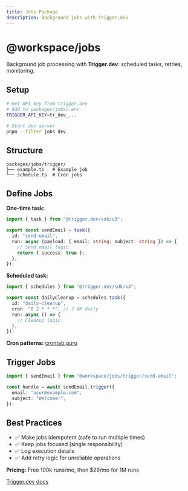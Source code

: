 ```yaml
---
title: Jobs Package
description: Background jobs with Trigger.dev
---
```


# @workspace/jobs

Background job processing with **Trigger.dev**: scheduled tasks, retries, monitoring.

## Setup

```bash
# Get API key from trigger.dev
# Add to packages/jobs/.env
TRIGGER_API_KEY=tr_dev_...

# Start dev server
pnpm --filter jobs dev
```

## Structure

```
packages/jobs/trigger/
├── example.ts   # Example job
└── schedule.ts  # Cron jobs
```

## Define Jobs

**One-time task:**

```typescript
import { task } from "@trigger.dev/sdk/v3";

export const sendEmail = task({
  id: "send-email",
  run: async (payload: { email: string; subject: string }) => {
    // Send email logic
    return { success: true };
  },
});
```

**Scheduled task:**

```typescript
import { schedules } from "@trigger.dev/sdk/v3";

export const dailyCleanup = schedules.task({
  id: "daily-cleanup",
  cron: "0 2 * * *", // 2 AM daily
  run: async () => {
    // Cleanup logic
  },
});
```

**Cron patterns:** [crontab.guru](https://crontab.guru)

## Trigger Jobs

```typescript
import { sendEmail } from "@workspace/jobs/trigger/send-email";

const handle = await sendEmail.trigger({
  email: "user@example.com",
  subject: "Welcome!",
});
```

## Best Practices

- ✅ Make jobs idempotent (safe to run multiple times)
- ✅ Keep jobs focused (single responsibility)
- ✅ Log execution details
- ✅ Add retry logic for unreliable operations

**Pricing:** Free 100k runs/mo, then $29/mo for 1M runs

[Trigger.dev docs](https://trigger.dev/docs)
